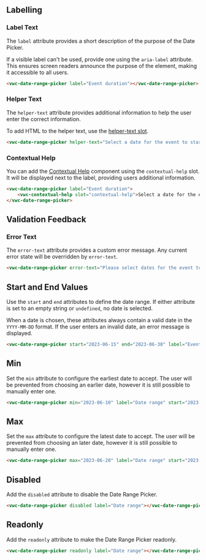 ## Labelling

### Label Text

The `label` attribute provides a short description of the purpose of the Date Picker.

<vwc-note connotation="information" headline="Accessibility Tip">
	<vwc-icon slot="icon" name="accessibility-line"></vwc-icon>
<p>If a visible label can't be used, provide one using the <nobr><code>aria-label</code></nobr> attribute. This ensures screen readers announce the purpose of the element, making it accessible to all users.</p>
</vwc-note>

```html preview 460px
<vwc-date-range-picker label="Event duration"></vwc-date-range-picker>
```

### Helper Text

The `helper-text` attribute provides additional information to help the user enter the correct information.

To add HTML to the helper text, use the [helper-text slot](/components/date-range-picker/code/#helper-text-slot).

```html preview 460px
<vwc-date-range-picker helper-text="Select a date for the event to start" label="Event duration"></vwc-date-range-picker>
```

### Contextual Help

You can add the [Contextual Help](/components/contextual-help/) component using the `contextual-help` slot. It will be displayed next to the label, providing users additional information.

```html preview 460px
<vwc-date-range-picker label="Event duration">
	<vwc-contextual-help slot="contextual-help">Select a date for the event to start</vwc-contextual-help>
</vwc-date-range-picker>
```

## Validation Feedback

### Error Text

The `error-text` attribute provides a custom error message. Any current error state will be overridden by `error-text`.

```html preview 460px
<vwc-date-range-picker error-text="Please select dates for the event to start and end" label="Event duration"></vwc-date-range-picker>
```

## Start and End Values

Use the `start` and `end` attributes to define the date range. If either attribute is set to an empty string or `undefined`, no date is selected.

When a date is chosen, these attributes always contain a valid date in the `YYYY-MM-DD` format. If the user enters an invalid date, an error message is displayed.

```html preview 460px
<vwc-date-range-picker start="2023-06-15" end="2023-06-30" label="Event duration"></vwc-date-range-picker>
```

## Min

Set the `min` attribute to configure the earliest date to accept. The user will be prevented from choosing an earlier date, however it is still possible to manually enter one.

```html preview 460px
<vwc-date-range-picker min="2023-06-10" label="Date range" start="2023-06-15" end="2023-06-20"></vwc-date-range-picker>
```

## Max

Set the `max` attribute to configure the latest date to accept. The user will be prevented from choosing an later date, however it is still possible to manually enter one.

```html preview 460px
<vwc-date-range-picker max="2023-06-20" label="Date range" start="2023-06-10" end="2023-06-15"></vwc-date-range-picker>
```

## Disabled

Add the `disabled` attribute to disable the Date Range Picker.

```html preview
<vwc-date-range-picker disabled label="Date range"></vwc-date-range-picker>
```

## Readonly

Add the `readonly` attribute to make the Date Range Picker readonly.

```html preview
<vwc-date-range-picker readonly label="Date range"></vwc-date-range-picker>
```
